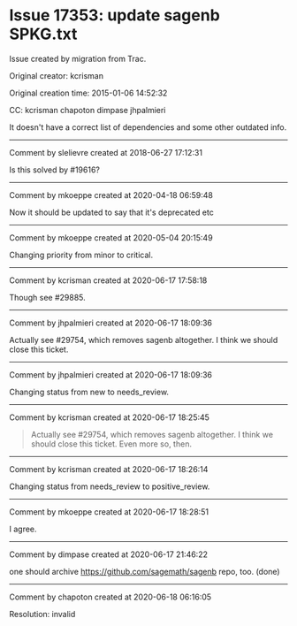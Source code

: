 # Issue 17353: update sagenb SPKG.txt

Issue created by migration from Trac.

Original creator: kcrisman

Original creation time: 2015-01-06 14:52:32

CC:  kcrisman chapoton dimpase jhpalmieri

It doesn't have a correct list of dependencies and some other outdated info.


---

Comment by slelievre created at 2018-06-27 17:12:31

Is this solved by #19616?


---

Comment by mkoeppe created at 2020-04-18 06:59:48

Now it should be updated to say that it's deprecated etc


---

Comment by mkoeppe created at 2020-05-04 20:15:49

Changing priority from minor to critical.


---

Comment by kcrisman created at 2020-06-17 17:58:18

Though see #29885.


---

Comment by jhpalmieri created at 2020-06-17 18:09:36

Actually see #29754, which removes sagenb altogether. I think we should close this ticket.


---

Comment by jhpalmieri created at 2020-06-17 18:09:36

Changing status from new to needs_review.


---

Comment by kcrisman created at 2020-06-17 18:25:45

> Actually see #29754, which removes sagenb altogether. I think we should close this ticket.
Even more so, then.


---

Comment by kcrisman created at 2020-06-17 18:26:14

Changing status from needs_review to positive_review.


---

Comment by mkoeppe created at 2020-06-17 18:28:51

I agree.


---

Comment by dimpase created at 2020-06-17 21:46:22

one should archive https://github.com/sagemath/sagenb repo, too.
(done)


---

Comment by chapoton created at 2020-06-18 06:16:05

Resolution: invalid
